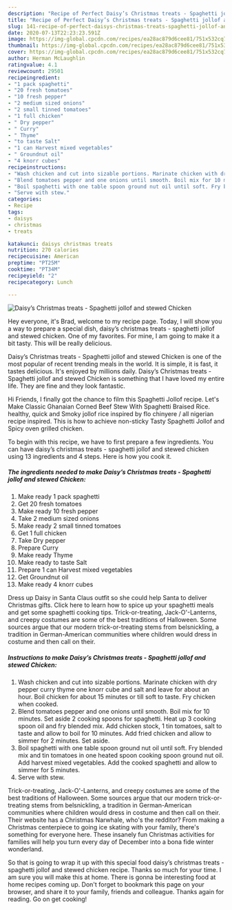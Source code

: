 ```yaml
---
description: "Recipe of Perfect Daisy’s Christmas treats - Spaghetti jollof and stewed Chicken"
title: "Recipe of Perfect Daisy’s Christmas treats - Spaghetti jollof and stewed Chicken"
slug: 141-recipe-of-perfect-daisys-christmas-treats-spaghetti-jollof-and-stewed-chicken
date: 2020-07-13T22:23:23.591Z
image: https://img-global.cpcdn.com/recipes/ea28ac879d6cee81/751x532cq70/daisys-christmas-treats-spaghetti-jollof-and-stewed-chicken-recipe-main-photo.jpg
thumbnail: https://img-global.cpcdn.com/recipes/ea28ac879d6cee81/751x532cq70/daisys-christmas-treats-spaghetti-jollof-and-stewed-chicken-recipe-main-photo.jpg
cover: https://img-global.cpcdn.com/recipes/ea28ac879d6cee81/751x532cq70/daisys-christmas-treats-spaghetti-jollof-and-stewed-chicken-recipe-main-photo.jpg
author: Herman McLaughlin
ratingvalue: 4.1
reviewcount: 29501
recipeingredient:
- "1 pack spaghetti"
- "20 fresh tomatoes"
- "10 fresh pepper"
- "2 medium sized onions"
- "2 small tinned tomatoes"
- "1 full chicken"
- " Dry pepper"
- " Curry"
- " Thyme"
- "to taste Salt"
- "1 can Harvest mixed vegetables"
- " Groundnut oil"
- "4 knorr cubes"
recipeinstructions:
- "Wash chicken and cut into sizable portions. Marinate chicken with dry pepper curry thyme one knorr cube and salt and leave for about an hour. Boil chicken for about 15 minutes or till soft to taste. Fry chicken when cooked."
- "Blend tomatoes pepper and one onions until smooth. Boil mix for 10 minutes. Set aside 2 cooking spoons for spaghetti. Heat up 3 cooking spoon oil and fry blended mix. Add chicken stock, 1 tin tomatoes, salt to taste and allow to boil for 10 minutes. Add fried chicken and allow to simmer for 2 minutes. Set aside."
- "Boil spaghetti with one table spoon ground nut oil until soft. Fry blended mix and tin tomatoes in one heated spoon cooking spoon ground nut oil. Add harvest mixed vegetables. Add the cooked spaghetti and allow to simmer for 5 minutes."
- "Serve with stew."
categories:
- Recipe
tags:
- daisys
- christmas
- treats

katakunci: daisys christmas treats 
nutrition: 270 calories
recipecuisine: American
preptime: "PT25M"
cooktime: "PT34M"
recipeyield: "2"
recipecategory: Lunch

---
```



![Daisy’s Christmas treats - Spaghetti jollof and stewed Chicken](https://img-global.cpcdn.com/recipes/ea28ac879d6cee81/751x532cq70/daisys-christmas-treats-spaghetti-jollof-and-stewed-chicken-recipe-main-photo.jpg)

Hey everyone, it's Brad, welcome to my recipe page. Today, I will show you a way to prepare a special dish, daisy’s christmas treats - spaghetti jollof and stewed chicken. One of my favorites. For mine, I am going to make it a bit tasty. This will be really delicious.

Daisy’s Christmas treats - Spaghetti jollof and stewed Chicken is one of the most popular of recent trending meals in the world. It is simple, it is fast, it tastes delicious. It's enjoyed by millions daily. Daisy’s Christmas treats - Spaghetti jollof and stewed Chicken is something that I have loved my entire life. They are fine and they look fantastic.

Hi Friends, I finally got the chance to film this Spaghetti Jollof recipe. Let&#39;s Make Classic Ghanaian Corned Beef Stew With Spaghetti Braised Rice. healthy, quick and Smoky jollof rice inspired by flo chinyere / all nigerian recipe inspired. This is how to achieve non-sticky Tasty Spaghetti Jollof and Spicy oven grilled chicken.


To begin with this recipe, we have to first prepare a few ingredients. You can have daisy’s christmas treats - spaghetti jollof and stewed chicken using 13 ingredients and 4 steps. Here is how you cook it.

<!--inarticleads1-->

##### The ingredients needed to make Daisy’s Christmas treats - Spaghetti jollof and stewed Chicken:

1. Make ready 1 pack spaghetti
1. Get 20 fresh tomatoes
1. Make ready 10 fresh pepper
1. Take 2 medium sized onions
1. Make ready 2 small tinned tomatoes
1. Get 1 full chicken
1. Take  Dry pepper
1. Prepare  Curry
1. Make ready  Thyme
1. Make ready to taste Salt
1. Prepare 1 can Harvest mixed vegetables
1. Get  Groundnut oil
1. Make ready 4 knorr cubes


Dress up Daisy in Santa Claus outfit so she could help Santa to deliver Christmas gifts. Click here to learn how to spice up your spaghetti meals and get some spaghetti cooking tips. Trick-or-treating, Jack-O&#39;-Lanterns, and creepy costumes are some of the best traditions of Halloween. Some sources argue that our modern trick-or-treating stems from belsnickling, a tradition in German-American communities where children would dress in costume and then call on their. 

<!--inarticleads2-->

##### Instructions to make Daisy’s Christmas treats - Spaghetti jollof and stewed Chicken:

1. Wash chicken and cut into sizable portions. Marinate chicken with dry pepper curry thyme one knorr cube and salt and leave for about an hour. Boil chicken for about 15 minutes or till soft to taste. Fry chicken when cooked.
1. Blend tomatoes pepper and one onions until smooth. Boil mix for 10 minutes. Set aside 2 cooking spoons for spaghetti. Heat up 3 cooking spoon oil and fry blended mix. Add chicken stock, 1 tin tomatoes, salt to taste and allow to boil for 10 minutes. Add fried chicken and allow to simmer for 2 minutes. Set aside.
1. Boil spaghetti with one table spoon ground nut oil until soft. Fry blended mix and tin tomatoes in one heated spoon cooking spoon ground nut oil. Add harvest mixed vegetables. Add the cooked spaghetti and allow to simmer for 5 minutes.
1. Serve with stew.


Trick-or-treating, Jack-O&#39;-Lanterns, and creepy costumes are some of the best traditions of Halloween. Some sources argue that our modern trick-or-treating stems from belsnickling, a tradition in German-American communities where children would dress in costume and then call on their. Their website has a Christmas Narwhale, who&#39;s the redditor? From making a Christmas centerpiece to going ice skating with your family, there&#39;s something for everyone here. These insanely fun Christmas activities for families will help you turn every day of December into a bona fide winter wonderland. 

So that is going to wrap it up with this special food daisy’s christmas treats - spaghetti jollof and stewed chicken recipe. Thanks so much for your time. I am sure you will make this at home. There is gonna be interesting food at home recipes coming up. Don't forget to bookmark this page on your browser, and share it to your family, friends and colleague. Thanks again for reading. Go on get cooking!
